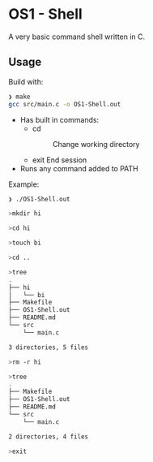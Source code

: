 # OS1 - Shell
A very basic command shell written in C.

## Usage
Build with:
```sh
❯ make
gcc src/main.c -o OS1-Shell.out
```
- Has built in commands:
    - cd <dir>
        Change working directory
    - exit 
        End session
- Runs any command added to PATH

Example:
```sh
❯ ./OS1-Shell.out

>mkdir hi

>cd hi

>touch bi

>cd ..

>tree
.
├── hi
│   └── bi
├── Makefile
├── OS1-Shell.out
├── README.md
└── src
    └── main.c

3 directories, 5 files

>rm -r hi

>tree
.
├── Makefile
├── OS1-Shell.out
├── README.md
└── src
    └── main.c

2 directories, 4 files

>exit
```
